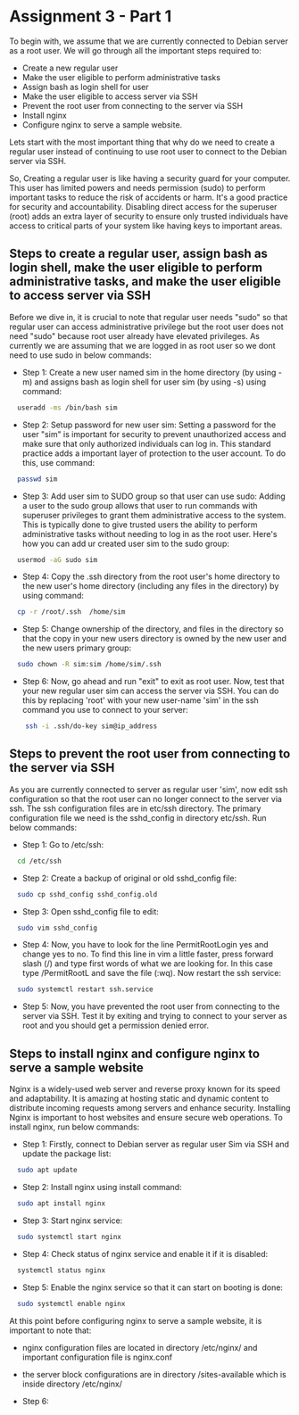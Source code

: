# Assignment 3 - Part 1

To begin with, we assume that we are currently connected to Debian server as a root user. We will go through all the important steps required to:
- Create a new regular user
- Make the user eligible to perform administrative tasks
- Assign bash as login shell for user
- Make the user eligible to access server via SSH
- Prevent the root user from connecting to the server via SSH
- Install nginx
- Configure nginx to serve a sample website.
  
Lets start with the most important thing that why do we need to create a regular user instead of continuing to use root user to connect to the Debian server via SSH.

So, Creating a regular user is like having a security guard for your computer. This user has limited powers and needs permission (sudo) to perform important tasks to reduce the risk of accidents or harm. It's a good practice for security and accountability. Disabling direct access for the superuser (root) adds an extra layer of security to ensure only trusted individuals have access to critical parts of your system like having keys to important areas.

## Steps to create a regular user, assign bash as login shell, make the user eligible to perform administrative tasks, and make the user eligible to access server via SSH

Before we dive in, it is crucial to note that regular user needs "sudo" so that regular user can access administrative privilege but the root user does not need "sudo" because root user already have elevated privileges. As currently we are assuming that we are logged in as root user so we dont need to use sudo in below commands:

- Step 1: Create a new user named sim in the home directory (by using -m) and assigns bash as login shell for user sim (by using -s) using command:

``` bash
  useradd -ms /bin/bash sim
```

- Step 2: Setup password for new user sim:
  Setting a password for the user "sim" is important for security to prevent unauthorized access and make sure that only authorized individuals can log in. This standard practice adds a important layer of protection to the user account. To do this, use command:

``` bash
  passwd sim
```

- Step 3: Add user sim to SUDO group so that user can use sudo:
  Adding a user to the sudo group allows that user to run commands with superuser privileges to grant them administrative access to the system. This is typically done to give trusted users the ability to perform administrative tasks without needing to log in as the root user. Here's how you can add ur created user sim to the sudo group:

``` bash
  usermod -aG sudo sim
```

- Step 4: Copy the .ssh directory from the root user's home directory to the new user's home directory (including any files in the directory) by using command:
  
``` bash
  cp -r /root/.ssh  /home/sim
```

- Step 5: Change ownership of the directory, and files in the directory so that the copy in your new users directory is owned by the new user and the new users primary group:

``` bash
  sudo chown -R sim:sim /home/sim/.ssh
```
- Step 6: Now, go ahead and run "exit" to exit as root user. Now, test that your new regular user sim can access the server via SSH. You can do this by replacing 'root' with your new user-name 'sim' in the ssh command you use to connect to your server:

``` bash
    ssh -i .ssh/do-key sim@ip_address
```

## Steps to prevent the root user from connecting to the server via SSH

As you are currently connected to server as regular user 'sim', now edit ssh configuration so that the root user can no longer connect to the server via ssh. The ssh configuration files are in etc/ssh directory. The primary configuration file we need is the sshd_config in directory etc/ssh. Run below commands:

- Step 1: Go to /etc/ssh:
``` bash
  cd /etc/ssh
```

- Step 2: Create a backup of original or old sshd_config file:
``` bash
  sudo cp sshd_config sshd_config.old
```

- Step 3: Open sshd_config file to edit:
``` bash
  sudo vim sshd_config
```

- Step 4: Now, you have to look for the line PermitRootLogin yes and change yes to no. To find this line in vim a little faster, press forward slash (/) and type first words of what we are looking for. In this case type /PermitRootL and save the file (:wq). Now restart the ssh service:
``` bash
  sudo systemctl restart ssh.service
```

- Step 5: Now, you have prevented the root user from connecting to the server via SSH. Test it by exiting and trying to connect to your server as root and you should get a permission denied error.

## Steps to install nginx and configure nginx to serve a sample website

Nginx is a widely-used web server and reverse proxy known for its speed and adaptability. It is amazing at hosting static and dynamic content to distribute incoming requests among servers and enhance security. Installing Nginx is important to host websites and ensure secure web operations. To install nginx, run below commands:

- Step 1: Firstly, connect to Debian server as regular user Sim via SSH and update the package list:
``` bash
  sudo apt update
```

- Step 2: Install nginx using install command:
``` bash
  sudo apt install nginx
```

- Step 3: Start nginx service:
``` bash
  sudo systemctl start nginx
```

- Step 4: Check status of nginx service and enable it if it is disabled:
``` bash
  systemctl status nginx
```

- Step 5: Enable the nginx service so that it can start on booting is done:
``` bash
  sudo systemctl enable nginx
```

At this point before configuring nginx to serve a sample website, it is important to note that:
- nginx configuration files are located in directory /etc/nginx/ and important configuration file is nginx.conf
- the server block configurations are in directory /sites-available which is inside directory /etc/nginx/

- Step 6: 








